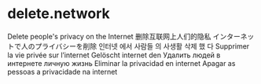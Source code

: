 # delete.network
Delete people's privacy on the Internet
删除互联网上人们的隐私
インターネットで人のプライバシーを削除
인터넷 에서 사람들 의 사생활 삭제 했 다
Supprimer la vie privée sur l’internet
Gelöscht internet den
Удалить людей в интернете личную жизнь
Eliminar la privacidad en internet
Apagar as pessoas a privacidade na internet

